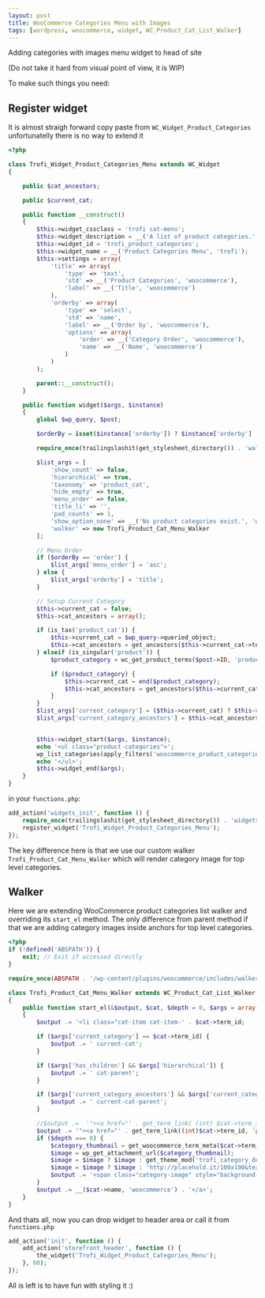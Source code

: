 ```yaml
---
layout: post
title: WooCommerce Categories Menu with Images
tags: [wordpress, woocommerce, widget, WC_Product_Cat_List_Walker]
---
```


Adding categories with images menu widget to head of site

<amp-img src="/images/woo-categories-menu-with-images.png" alt="screenshot" width="1062" height="380"></amp-img>

(Do not take it hard from visual point of view, it is WIP)

To make such things you need:

Register widget
---------------

It is almost straigh forward copy paste from `WC_Widget_Product_Categories` unfortunatelly there is no way to extend it

```php
<?php

class Trofi_Widget_Product_Categories_Menu extends WC_Widget
{

    public $cat_ancestors;

    public $current_cat;

    public function __construct()
    {
        $this->widget_cssclass = 'trofi cat-menu';
        $this->widget_description = __('A list of product categories.', 'trofi');
        $this->widget_id = 'trofi_product_categories';
        $this->widget_name = __('Product Categories Menu', 'trofi');
        $this->settings = array(
            'title' => array(
                'type' => 'text',
                'std' => __('Product Categories', 'woocommerce'),
                'label' => __('Title', 'woocommerce')
            ),
            'orderby' => array(
                'type' => 'select',
                'std' => 'name',
                'label' => __('Order by', 'woocommerce'),
                'options' => array(
                    'order' => __('Category Order', 'woocommerce'),
                    'name' => __('Name', 'woocommerce')
                )
            )
        );

        parent::__construct();
    }

    public function widget($args, $instance)
    {
        global $wp_query, $post;

        $orderBy = isset($instance['orderby']) ? $instance['orderby'] : $this->settings['orderby']['std'];

        require_once(trailingslashit(get_stylesheet_directory()) . 'walkers/Trofi_Product_Cat_Menu_Walker.php');

        $list_args = [
            'show_count' => false,
            'hierarchical' => true,
            'taxonomy' => 'product_cat',
            'hide_empty' => true,
            'menu_order' => false,
            'title_li' => '',
            'pad_counts' => 1,
            'show_option_none' => __('No product categories exist.', 'woocommerce'),
            'walker' => new Trofi_Product_Cat_Menu_Walker
        ];

        // Menu Order
        if ($orderBy == 'order') {
            $list_args['menu_order'] = 'asc';
        } else {
            $list_args['orderby'] = 'title';
        }

        // Setup Current Category
        $this->current_cat = false;
        $this->cat_ancestors = array();

        if (is_tax('product_cat')) {
            $this->current_cat = $wp_query->queried_object;
            $this->cat_ancestors = get_ancestors($this->current_cat->term_id, 'product_cat');
        } elseif (is_singular('product')) {
            $product_category = wc_get_product_terms($post->ID, 'product_cat', array('orderby' => 'parent'));

            if ($product_category) {
                $this->current_cat = end($product_category);
                $this->cat_ancestors = get_ancestors($this->current_cat->term_id, 'product_cat');
            }
        }
        $list_args['current_category'] = ($this->current_cat) ? $this->current_cat->term_id : '';
        $list_args['current_category_ancestors'] = $this->cat_ancestors;


        $this->widget_start($args, $instance);
        echo '<ul class="product-categories">';
        wp_list_categories(apply_filters('woocommerce_product_categories_widget_args', $list_args));
        echo '</ul>';
        $this->widget_end($args);
    }
}
```

in your `functions.php`:

```php
add_action('widgets_init', function () {
    require_once(trailingslashit(get_stylesheet_directory()) . 'widgets/Trofi_Widget_Product_Categories_Menu.php');
    register_widget('Trofi_Widget_Product_Categories_Menu');
});
```

The key difference here is that we use our custom walker `Trofi_Product_Cat_Menu_Walker` which will render category image for top level categories.

Walker
------

Here we are extending WooCommerce product categories list walker and overriding its `start_el` method. The only difference from parent method if that we are adding category images inside anchors for top level categories.

```php
<?php
if (!defined('ABSPATH')) {
    exit; // Exit if accessed directly
}

require_once(ABSPATH . '/wp-content/plugins/woocommerce/includes/walkers/class-product-cat-list-walker.php');

class Trofi_Product_Cat_Menu_Walker extends WC_Product_Cat_List_Walker
{
    public function start_el(&$output, $cat, $depth = 0, $args = array(), $current_object_id = 0)
    {
        $output .= '<li class="cat-item cat-item-' . $cat->term_id;

        if ($args['current_category'] == $cat->term_id) {
            $output .= ' current-cat';
        }

        if ($args['has_children'] && $args['hierarchical']) {
            $output .= ' cat-parent';
        }

        if ($args['current_category_ancestors'] && $args['current_category'] && in_array($cat->term_id, $args['current_category_ancestors'])) {
            $output .= ' current-cat-parent';
        }

        //$output .=  '"><a href="' . get_term_link( (int) $cat->term_id, 'product_cat' ) . '">' . __($cat->name, 'woocommerce') . '</a>';
        $output .= '"><a href="' . get_term_link((int)$cat->term_id, 'product_cat') . '">';
        if ($depth === 0) {
            $category_thumbnail = get_woocommerce_term_meta($cat->term_id, 'thumbnail_id', true);
            $image = wp_get_attachment_url($category_thumbnail);
            $image = $image ? $image : get_theme_mod('trofi_category_default_image');
            $image = $image ? $image : 'http://placehold.it/100x100&text=No+photo';
            $output .= '<span class="category-image" style="background-image:url(' . esc_attr($image) . ')"></span>';
        }
        $output .= __($cat->name, 'woocommerce') . '</a>';
    }
}
```


And thats all, now you can drop widget to header area or call it from `functions.php`

```php
add_action('init', function () {
    add_action('storefront_header', function () {
        the_widget('Trofi_Widget_Product_Categories_Menu');
    }, 60);
});
```

All is left is to have fun with styling it :)
